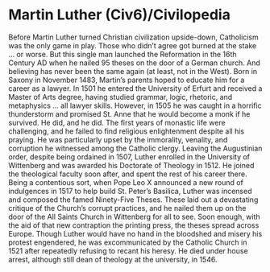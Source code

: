 # Martin Luther (Civ6)/Civilopedia

Before Martin Luther turned Christian civilization upside-down, Catholicism was the only game in play. Those who didn’t agree got burned at the stake … or worse. But this single man launched the Reformation in the 16th Century AD when he nailed 95 theses on the door of a German church. And believing has never been the same again (at least, not in the West).
Born in Saxony in November 1483, Martin’s parents hoped to educate him for a career as a lawyer. In 1501 he entered the University of Erfurt and received a Master of Arts degree, having studied grammar, logic, rhetoric, and metaphysics … all lawyer skills. However, in 1505 he was caught in a horrific thunderstorm and promised St. Anne that he would become a monk if he survived. He did, and he did. The first years of monastic life were challenging, and he failed to find religious enlightenment despite all his praying. He was particularly upset by the immorality, venality, and corruption he witnessed among the Catholic clergy.
Leaving the Augustinian order, despite being ordained in 1507, Luther enrolled in the University of Wittenberg and was awarded his Doctorate of Theology in 1512. He joined the theological faculty soon after, and spent the rest of his career there. Being a contentious sort, when Pope Leo X announced a new round of indulgences in 1517 to help build St. Peter’s Basilica, Luther was incensed and composed the famed Ninety-Five Theses. These laid out a devastating critique of the Church’s corrupt practices, and he nailed them up on the door of the All Saints Church in Wittenberg for all to see. Soon enough, with the aid of that new contraption the printing press, the theses spread across Europe.
Though Luther would have no hand in the bloodshed and misery his protest engendered, he was excommunicated by the Catholic Church in 1521 after repeatedly refusing to recant his heresy. He died under house arrest, although still dean of theology at the university, in 1546.